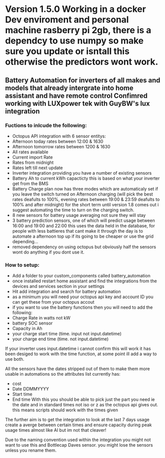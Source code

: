 # Version 1.5.0 Working in a docker Dev enviroment and personal machine rasberry pi 2gb, there is a dependcy to use numpy so make sure you update or isntall this otherwise the predictors wont work.
## Battery Automation for inverters of all makes and models that already intergrate into home assistant and have remote control Confimred working with LUXpower tek with GuyBW's lux integration 

### Fuctions to inlcude the following:  
- Octopus API integration with 6 sensor entitys:   
- Afternoon today rates between 12:00 & 1630  
- Afternoon tomorrow rates between 1200 & 1630  
- All rates available  
- Current import Rate  
- Rates from midnight  
- Rates left till next update  
- Inverter integration providing you have a number of existing sensors  
- Battery Ah to current kWh capacticty this is based on what your inverter get from the BMS
- Battery Charge plan now has three modes which are automaticaly set if you leave the switch turned on Afternoon charging (will pick the best rates deafults to 100%, evening rates between 19:00 & 23:59 deafults to 100% and after midnight) for the short term until version 1.8 comes out i suggest automating the time to turn on the charging switch.
- 8 new sensors for battery usage averaging not sure they will stay
- 3 battery prediction sensors, one of which will predict usage between 16:00 and 19:00 and 22:00 this uses the data held in the database, for people with less battieres that cant make it through the day is to automate a afternoon top up if its going to be cheaper or use the grid depending...
- removed dependency on using octopus but obviously half the sensors wont do anything if you dont use it. 
  

### How to setup:
- Add a folder to your custom_components called battery_automation  
- once installed restart home assistant and find the integrations from the devices and services section in your settings  
- Hit add integration and search for battery automation  
- as a minimum you will need your octopus api key and account ID you can get these from your octopus accout   
- if you want to use the battery functions then you will need to add the following:   
- Charge Rate in watts not kW   
- battery SOC sensor  
- Capacity in Ah   
- your charge start time (time. input not input.datetime)  
- your charge end time (time. not input.datetime)   

If your inverter uses input.datetime i cannot confirm this will work it has been desiged to work with the time function, at some point ill add a way to use both. 

All the sensors have the dates stripped out of them to make them more usable in automations so the attributes list currently has: 
- cost
- Date DDMMYYYY
- Start time
- End time
With this you should be able to pick just the part you need ie the date and in standard times not iso or z as the octopus api gives out. this means scripts should work with the times given

The further aim is to get the integration to look at the last 7 days usage create a averge between certain times and ensure capacity during peak usage times almost like AI but im not that cleaver! 

Due to the naming convention used within the integration you might not want to use this and Bottlecap Daves sensor. you might lose the sensors unless you rename them. 
